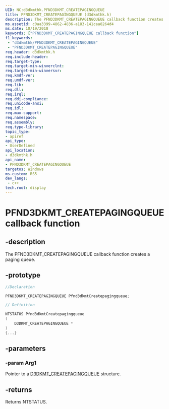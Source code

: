 ```yaml
---
UID: NC:d3dkmthk.PFND3DKMT_CREATEPAGINGQUEUE
title: PFND3DKMT_CREATEPAGINGQUEUE (d3dkmthk.h)
description: The PFND3DKMT_CREATEPAGINGQUEUE callback function creates a paging queue.
ms.assetid: c0aa3399-4862-4836-a183-141caa8264d4
ms.date: 10/19/2018
keywords: ["PFND3DKMT_CREATEPAGINGQUEUE callback function"]
f1_keywords:
 - "d3dkmthk/PFND3DKMT_CREATEPAGINGQUEUE"
 - "PFND3DKMT_CREATEPAGINGQUEUE"
req.header: d3dkmthk.h
req.include-header:
req.target-type:
req.target-min-winverclnt:
req.target-min-winversvr:
req.kmdf-ver:
req.umdf-ver:
req.lib:
req.dll:
req.irql: 
req.ddi-compliance:
req.unicode-ansi:
req.idl:
req.max-support:
req.namespace:
req.assembly:
req.type-library: 
topic_type: 
- apiref
api_type: 
- UserDefined
api_location: 
- d3dkmthk.h
api_name: 
- PFND3DKMT_CREATEPAGINGQUEUE
targetos: Windows
ms.custom: RS5
dev_langs:
 - c++
tech.root: display
---
```


# PFND3DKMT_CREATEPAGINGQUEUE callback function

## -description

The PFND3DKMT_CREATEPAGINGQUEUE callback function creates a paging queue.

## -prototype

```cpp
//Declaration

PFND3DKMT_CREATEPAGINGQUEUE Pfnd3dkmtCreatepagingqueue; 

// Definition

NTSTATUS Pfnd3dkmtCreatepagingqueue 
(
	D3DKMT_CREATEPAGINGQUEUE *
)
{...}

```

## -parameters

### -param Arg1

Pointer to a [D3DKMT_CREATEPAGINGQUEUE](ns-d3dkmthk-_d3dkmt_createpagingqueue.md) structure.

## -returns

Returns NTSTATUS.
